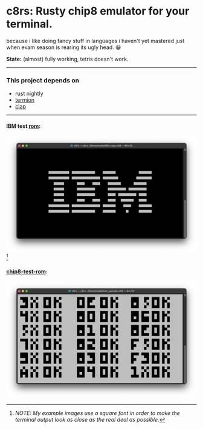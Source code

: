 # c8rs: Rusty chip8 emulator for your terminal.
because i like doing fancy stuff in languages i haven't yet mastered just when exam season is rearing its ugly head. 😀

**State:** (almost) fully working, tetris doesn't work.

---
### This project depends on
  * rust nightly
  * [termion](https://docs.rs/termion/latest/termion/)
  * [clap](https://docs.rs/clap/latest/clap/)

---
#### IBM test [rom](https://github.com/loktar00/chip8/blob/master/roms/IBM%20Logo.ch8):

![This should show the IBM logo. I hope you're able to see it 😅](res/ibm.png)[^1]

#### [chip8-test-rom](https://github.com/corax89/chip8-test-rom):

![A bunch of opcodes and an ok by their side](res/chip8-test-rom.png)


[^1]: *NOTE: My example images use a square font in order to make the terminal output look as close as the real deal as possible.* 

